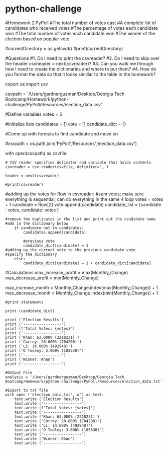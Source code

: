 # python-challenge
#Homework 2 PyPoll
 #The total number of votes cast
#A complete list of candidates who received votes
#The percentage of votes each candidate won
#The total number of votes each candidate won
#The winner of the election based on popular vote.
 
#currentDirectory = os.getcwd()
#print(currentDirectory)

#Questions
#1. Do I need to print the csvreader? 
#2. Do I need to skip over the header csvheader = next(csvreader)?
#3. Can you walk me through how I need to create the dictionaries and where to put them? 
#4. How do you format the data so that it looks similiar to the table in the homework? 

import os
import csv

csvpath = '/Users/gardnerguzman/Desktop/Georgia Tech Bootcamp/Homework/python-challenge/PyPoll/Resources/election_data.csv'

#Define variables
votes = 0

#initialize lists
candidates = []
vote = []
candidate_dict = {}

#Come up with formula to find candidate and move on

#csvpath = os.path.join('PyPoll','Resources','election_data.csv')

with open(csvpath) as csvfile:

    # CSV reader specifies delimiter and variable that holds contents
    csvreader = csv.reader(csvfile, delimiter=',')

    header = next(csvreader)

    #print(csvreader)
#adding up the votes
    for Row in csvreader:
    #sum votes; make sure everything is sequential; can do everything in the same 4 loop
        votes = votes + 1
        candidate = Row[2]
        vote.append(candidate)
        candidate_list = {candidate : votes,
        candidate: votes
        }
    
    #remove the duplicates in the list and print out the candidate name
    #add in the dictionary below
        if candidate not in candidates:
            candidates.append(candidate)
        
            #previous vote
            candidate_dict[candidate] = 1
    #adding up the current vote to the previous candidate vote 
    #specify the dictionary
        else:
            candidate_dict[candidate] = 1 + candidate_dict[candidate]

#Calculations
max_increase_profit = max(Monthly_Change)
max_decrease_profit = min(Monthly_Change)

max_increase_month = Monthly_Change.index(max(Monthly_Change)) + 1
max_decrease_month = Monthly_Change.index(min(Monthly_Change)) + 1 

    #print statements

    print (candidate_dict)

    print ('Election Results')
    print ('-----------------')
    print (f'Total Votes: {votes}')
    print ('-----------------')
    print ('Khan: 63.000% (2218231)')
    print ('Correy: 20.000% (704200)')
    print ('Li: 14.000% (492940)')
    print ('O Tooley: 3.000% (105630)')
    print ('-----------------')
    print ('Winner: Khan')
    print ('-----------------')

    #Output File
    analysis = '/Users/gardnerguzman/Desktop/Georgia Tech Bootcamp/Homework/python-challenge/PyPoll/Resources/election_data.txt'

    #Export to txt file
    with open ('election_data.txt','w') as text: 
        text.write ('Election Results')
        text.write ('-----------------')
        text.write (f'Total Votes: {votes}')
        text.write ('-----------------')
        text.write ('Khan: 63.000% (2218231)')
        text.write ('Correy: 20.000% (704200)')
        text.write ('Li: 14.000% (492940)')
        text.write ('O Tooley: 3.000% (105630)')
        text.write ('-----------------')
        text.write ('Winner: Khan')
        text.write ('-----------------')

